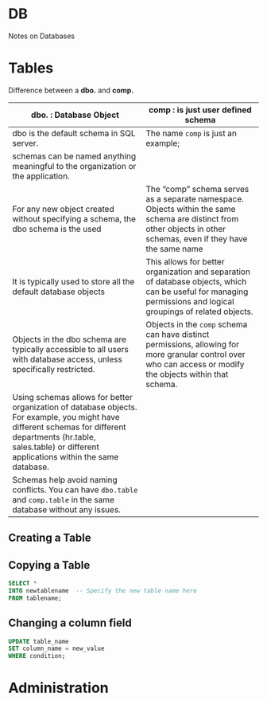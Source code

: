 # DB
Notes on Databases 

# Tables

Difference between a **dbo.** and **comp.**

| dbo. : Database Object | comp : is just user defined schema |
| --- | --- |
| dbo is the default schema in SQL server. | The name `comp` is just an example; 
schemas can be named anything meaningful to the organization or the application. |
| For any new object created without specifying a schema, the dbo schema is the used | The “comp” schema serves as a separate namespace. Objects within the same schema are distinct from other objects in other schemas, even if they have the same name |
| It is typically used to store all the default database objects | This allows for better organization and separation of database objects, which can be useful for managing permissions and logical groupings of related objects. |
| Objects in the dbo schema are typically accessible to all users with database access, unless specifically restricted. | Objects in the `comp` schema can have distinct permissions, allowing for more granular control over who can access or modify the objects within that schema. |
| Using schemas allows for better organization of database objects. For example, you might have different schemas for different departments (hr.table, sales.table) or different applications within the same database.
 | Schemas help avoid naming conflicts. You can have `dbo.table` and `comp.table` in the same database without any issues. |

## Creating a Table

## Copying a Table

```sql
SELECT *
INTO newtablename  -- Specify the new table name here
FROM tablename;
```

## Changing a column field

```sql
UPDATE table_name
SET column_name = new_value
WHERE condition;
```

# Administration
